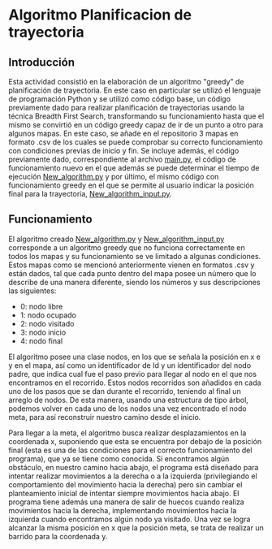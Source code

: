 # Algoritmo Planificacion de trayectoria

## Introducción

Esta actividad consistió en la elaboración de un algoritmo "greedy" de planificación de trayectoria. En este caso en particular se utilizó el lenguaje de programación Python y se utilizó como código base, un código previamente dado para realizar planificación de trayectorias usando la técnica Breadth First Search, transformando su funcionamiento hasta que el mismo se convirtió en un código greedy capaz de ir de un punto a otro para algunos mapas. En este caso, se añade en el repositorio 3 mapas en formato .csv de los cuales se puede comprobar su correcto funcionamiento con condiciones previas de inicio y fin. Se incluye además, el código previamente dado, correspondiente al archivo [main.py](https://github.com/franzmgarcia/Algoritmo-Planificacion/blob/master/main.py), el código de funcionamiento nuevo en el que además se puede determinar el tiempo de ejecución [New_algorithm.py](https://github.com/franzmgarcia/Algoritmo-Planificacion/blob/master/New_algorithm.py) y por último, el mismo código con funcionamiento greedy en el que se permite al usuario indicar la posición final para la trayectoria, [New_algorithm_input.py](https://github.com/franzmgarcia/Algoritmo-Planificacion/blob/master/New_algorithm_input.py).

## Funcionamiento

El algoritmo creado [New_algorithm.py](https://github.com/franzmgarcia/Algoritmo-Planificacion/blob/master/New_algorithm.py) y [New_algorithm_input.py](https://github.com/franzmgarcia/Algoritmo-Planificacion/blob/master/New_algorithm_input.py) corresponde a un algoritmo greedy que no funciona correctamente en todos los mapas y su funcionamiento se ve limitado a algunas condiciones. Estos mapas como se mencionó anteriormente vienen en formatos .csv y están dados, tal que cada punto dentro del mapa posee un número que lo describe de una manera diferente, siendo los números y sus descripciones las siguientes:

- 0: nodo libre
- 1: nodo ocupado
- 2: nodo visitado
- 3: nodo inicio
- 4: nodo final

El algoritmo posee una clase nodos, en los que se señala la posición en x e y en el mapa, así como un identificador de Id y un identificador del nodo padre, que indica cual fue el paso previo para llegar al nodo en el que nos encontramos en el recorrido. Estos nodos recorridos son añadidos en cada uno de los pasos que se dan durante el recorrido, teniendo al final un arreglo de nodos. De esta manera, usando una estructura de tipo árbol, podemos volver en cada uno de los nodos una vez encontrado el nodo meta, para así reconstruir nuestro camino desde el inicio. 

Para llegar a la meta, el algoritmo busca realizar desplazamientos en la coordenada x, suponiendo que esta se encuentra por debajo de la posición final (esta es una de las condiciones para el correcto funcionamiento del programa), que ya se tiene como conocida. Si encontramos algún obstáculo, en nuestro camino hacia abajo, el programa está diseñado para intentar realizar movimientos a la derecha o a la izquierda (privilegiando el comportamiento del movimiento hacia la derecha) pero sin cambiar el planteamiento inicial de intentar siempre movimientos hacia abajo. El programa tiene además una manera de salir de huecos cuando realiza movimientos hacia la derecha, implementando movimientos hacia la izquierda cuando encontramos algún nodo ya visitado. Una vez se logra alcanzar la misma posición en x que la posición meta, se trata de realizar un barrido para la coordenada y.
